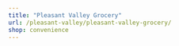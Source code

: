 ```yaml
---
title: "Pleasant Valley Grocery"
url: /pleasant-valley/pleasant-valley-grocery/
shop: convenience
---
```

